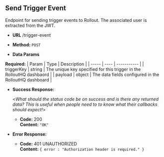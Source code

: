 ## **Send Trigger Event**

Endpoint for sending trigger events to Rollout. The associated user is extracted from the JWT.

- **URL**
  /trigger-event

- **Method:**
  `POST`

- **Data Params**

**Required:**
| Param | Type | Description |
| ----- | ---- | ----------- |
| triggerKey | string | The unique key specified for this trigger in the RolloutHQ dashbaord |
| payload | object | The data fields configured in the RolloutHQ dashboard |

- **Success Response:**

  <_What should the status code be on success and is there any returned data? This is useful when people need to to know what their callbacks should expect!_>

  - **Code:** 200 <br />
    **Content:** `"OK"`

- **Error Response:**

  - **Code:** 401 UNAUTHORIZED <br />
    **Content:** `{ error : "Authorization header is required." }`
